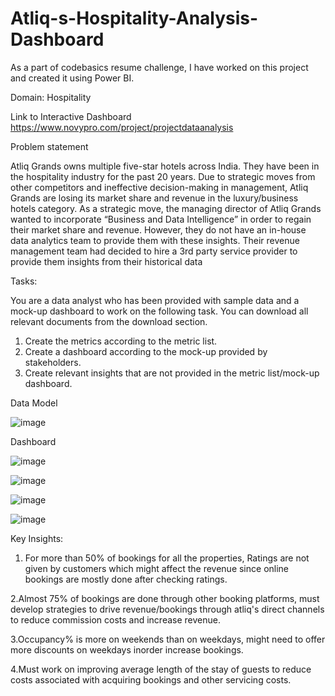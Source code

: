 # Atliq-s-Hospitality-Analysis-Dashboard

As a part of codebasics resume challenge, I have worked on this project and created it using Power BI.


Domain: Hospitality


Link to Interactive Dashboard https://www.novypro.com/project/projectdataanalysis


Problem statement


Atliq Grands owns multiple five-star hotels across India. They have been in the hospitality industry for the past 20 years. Due to strategic moves from other competitors and ineffective decision-making in management, Atliq Grands are losing its market share and revenue in the luxury/business hotels category. As a strategic move, the managing director of Atliq Grands wanted to incorporate “Business and Data Intelligence” in order to regain their market share and revenue. However, they do not have an in-house data analytics team to provide them with these insights. Their revenue management team had decided to hire a 3rd party service provider to provide them insights from their historical data


Tasks:  

You are a data analyst who has been provided with sample data and a mock-up dashboard to work on the following task. You can download all relevant documents from the download section.
1.	Create the metrics according to the metric list.
2.	Create a dashboard according to the mock-up provided by stakeholders.
3.	Create relevant insights that are not provided in the metric list/mock-up dashboard.



Data Model

![image](https://user-images.githubusercontent.com/110155802/208255410-e2cfad96-df18-4e8d-9ad2-4e3748ad9d4f.png)




 

Dashboard


![image](https://user-images.githubusercontent.com/110155802/208255442-088f67eb-e3aa-41dd-894f-338e5ebe780e.png)



![image](https://user-images.githubusercontent.com/110155802/208255461-2dfd12db-ab38-4bc3-b7d2-21817da66551.png)


![image](https://user-images.githubusercontent.com/110155802/208255475-5eda4a70-3097-41c6-82f8-01daef92687d.png)




![image](https://user-images.githubusercontent.com/110155802/208255493-26aba65b-79a5-454f-88b2-31b973429dd2.png)

 
 
 
 




Key Insights:



1. For more than 50% of bookings for all the properties, Ratings are not given by customers which might affect the revenue since online bookings are mostly done after checking ratings.

2.Almost 75% of bookings are done through other booking platforms, must develop strategies to drive revenue/bookings through atliq's direct channels to reduce commission costs and increase revenue.

3.Occupancy% is more on weekends than on weekdays, might need to offer more discounts on weekdays inorder increase bookings.

4.Must work on improving average length of the stay of guests to reduce costs associated with acquiring bookings and other servicing costs.


